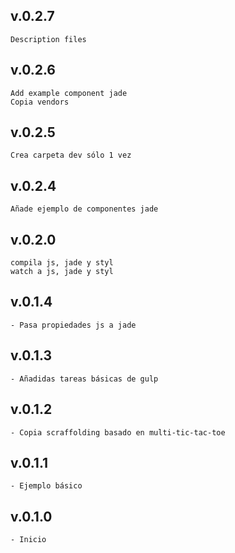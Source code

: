 ## v.0.2.7
    Description files

## v.0.2.6
    Add example component jade
    Copia vendors

## v.0.2.5
    Crea carpeta dev sólo 1 vez

## v.0.2.4
    Añade ejemplo de componentes jade

## v.0.2.0
    compila js, jade y styl
    watch a js, jade y styl

## v.0.1.4
    - Pasa propiedades js a jade

## v.0.1.3
    - Añadidas tareas básicas de gulp

## v.0.1.2
    - Copia scraffolding basado en multi-tic-tac-toe

## v.0.1.1
    - Ejemplo básico

## v.0.1.0
    - Inicio